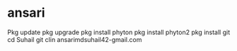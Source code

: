 # ansari
Pkg update pkg upgrade pkg install phyton pkg install phyton2 pkg install git cd Suhail git clin ansarimdsuhail42-gmail.com 
